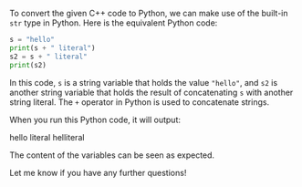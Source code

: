 To convert the given C++ code to Python, we can make use of the built-in `str` type in Python. Here is the equivalent Python code:

```python
s = "hello"
print(s + " literal")
s2 = s + " literal"
print(s2)
```

In this code, `s` is a string variable that holds the value `"hello"`, and `s2` is another string variable that holds the result of concatenating `s` with another string literal. The `+` operator in Python is used to concatenate strings.

When you run this Python code, it will output:

hello literal
helliteral


The content of the variables can be seen as expected. 

Let me know if you have any further questions!
